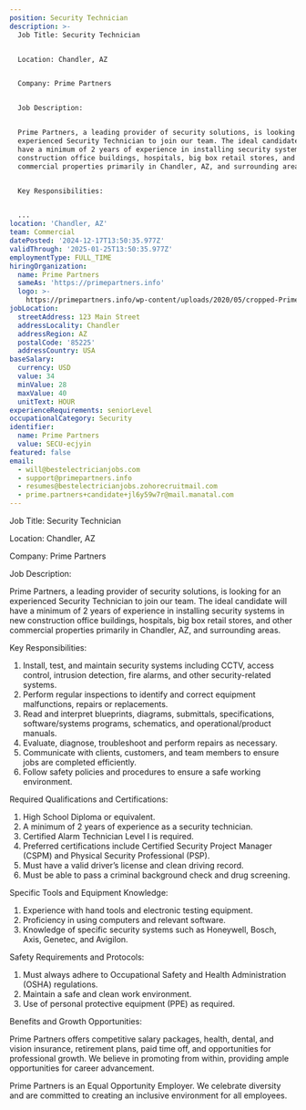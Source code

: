 ```yaml
---
position: Security Technician
description: >-
  Job Title: Security Technician


  Location: Chandler, AZ


  Company: Prime Partners


  Job Description:


  Prime Partners, a leading provider of security solutions, is looking for an
  experienced Security Technician to join our team. The ideal candidate will
  have a minimum of 2 years of experience in installing security systems in new
  construction office buildings, hospitals, big box retail stores, and other
  commercial properties primarily in Chandler, AZ, and surrounding areas. 


  Key Responsibilities:


  ...
location: 'Chandler, AZ'
team: Commercial
datePosted: '2024-12-17T13:50:35.977Z'
validThrough: '2025-01-25T13:50:35.977Z'
employmentType: FULL_TIME
hiringOrganization:
  name: Prime Partners
  sameAs: 'https://primepartners.info'
  logo: >-
    https://primepartners.info/wp-content/uploads/2020/05/cropped-Prime-Partners-Logo-NO-BG-1-1.png
jobLocation:
  streetAddress: 123 Main Street
  addressLocality: Chandler
  addressRegion: AZ
  postalCode: '85225'
  addressCountry: USA
baseSalary:
  currency: USD
  value: 34
  minValue: 28
  maxValue: 40
  unitText: HOUR
experienceRequirements: seniorLevel
occupationalCategory: Security
identifier:
  name: Prime Partners
  value: SECU-ecjyin
featured: false
email:
  - will@bestelectricianjobs.com
  - support@primepartners.info
  - resumes@bestelectricianjobs.zohorecruitmail.com
  - prime.partners+candidate+jl6y59w7r@mail.manatal.com
---
```




Job Title: Security Technician

Location: Chandler, AZ

Company: Prime Partners

Job Description:

Prime Partners, a leading provider of security solutions, is looking for an experienced Security Technician to join our team. The ideal candidate will have a minimum of 2 years of experience in installing security systems in new construction office buildings, hospitals, big box retail stores, and other commercial properties primarily in Chandler, AZ, and surrounding areas. 

Key Responsibilities:

1. Install, test, and maintain security systems including CCTV, access control, intrusion detection, fire alarms, and other security-related systems.
2. Perform regular inspections to identify and correct equipment malfunctions, repairs or replacements.
3. Read and interpret blueprints, diagrams, submittals, specifications, software/systems programs, schematics, and operational/product manuals.
4. Evaluate, diagnose, troubleshoot and perform repairs as necessary.
5. Communicate with clients, customers, and team members to ensure jobs are completed efficiently.
6. Follow safety policies and procedures to ensure a safe working environment.

Required Qualifications and Certifications:

1. High School Diploma or equivalent. 
2. A minimum of 2 years of experience as a security technician.
3. Certified Alarm Technician Level I is required.
4. Preferred certifications include Certified Security Project Manager (CSPM) and Physical Security Professional (PSP).
5. Must have a valid driver’s license and clean driving record.
6. Must be able to pass a criminal background check and drug screening.

Specific Tools and Equipment Knowledge:

1. Experience with hand tools and electronic testing equipment.
2. Proficiency in using computers and relevant software.
3. Knowledge of specific security systems such as Honeywell, Bosch, Axis, Genetec, and Avigilon.

Safety Requirements and Protocols:

1. Must always adhere to Occupational Safety and Health Administration (OSHA) regulations.
2. Maintain a safe and clean work environment.
3. Use of personal protective equipment (PPE) as required.

Benefits and Growth Opportunities:

Prime Partners offers competitive salary packages, health, dental, and vision insurance, retirement plans, paid time off, and opportunities for professional growth. We believe in promoting from within, providing ample opportunities for career advancement.

Prime Partners is an Equal Opportunity Employer. We celebrate diversity and are committed to creating an inclusive environment for all employees.
